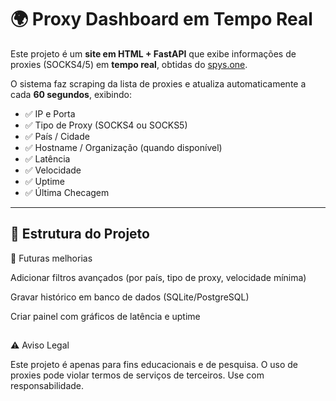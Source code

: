 # 🌍 Proxy Dashboard em Tempo Real

Este projeto é um **site em HTML + FastAPI** que exibe informações de proxies (SOCKS4/5) em **tempo real**, obtidas do [spys.one](https://spys.one/en/socks-proxy-list/).

O sistema faz scraping da lista de proxies e atualiza automaticamente a cada **60 segundos**, exibindo:

- ✅ IP e Porta  
- ✅ Tipo de Proxy (SOCKS4 ou SOCKS5)  
- ✅ País / Cidade  
- ✅ Hostname / Organização (quando disponível)  
- ✅ Latência  
- ✅ Velocidade  
- ✅ Uptime  
- ✅ Última Checagem  

---

## 📂 Estrutura do Projeto

🚀 Futuras melhorias

Adicionar filtros avançados (por país, tipo de proxy, velocidade mínima)

Gravar histórico em banco de dados (SQLite/PostgreSQL)

Criar painel com gráficos de latência e uptime

##

⚠️ Aviso Legal

Este projeto é apenas para fins educacionais e de pesquisa.
O uso de proxies pode violar termos de serviços de terceiros.
Use com responsabilidade.
